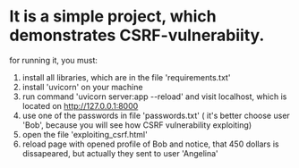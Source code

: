 <h1>It is a simple project, which demonstrates CSRF-vulnerabiity. </h1>

for running it, you must:
1) install all libraries, which are in the file 'requirements.txt'
2) install 'uvicorn' on your machine
3) run command 'uvicorn server:app --reload' and visit localhost, which is located on http://127.0.0.1:8000
4) use one of the passwords in file 'passwords.txt' ( it's better choose user 'Bob', because you will see how CSRF vulnerability exploiting)
5) open the file 'exploiting_csrf.html'
6) reload page with opened profile of Bob and notice, that 450 dollars is dissapeared, but actually they sent to user 'Angelina'
